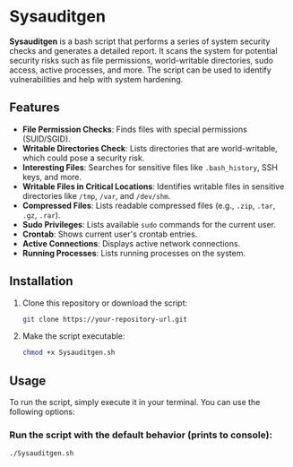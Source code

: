 # Sysauditgen

**Sysauditgen** is a bash script that performs a series of system security checks and generates a detailed report. It scans the system for potential security risks such as file permissions, world-writable directories, sudo access, active processes, and more. The script can be used to identify vulnerabilities and help with system hardening.

## Features

- **File Permission Checks**: Finds files with special permissions (SUID/SGID).
- **Writable Directories Check**: Lists directories that are world-writable, which could pose a security risk.
- **Interesting Files**: Searches for sensitive files like `.bash_history`, SSH keys, and more.
- **Writable Files in Critical Locations**: Identifies writable files in sensitive directories like `/tmp`, `/var`, and `/dev/shm`.
- **Compressed Files**: Lists readable compressed files (e.g., `.zip`, `.tar`, `.gz`, `.rar`).
- **Sudo Privileges**: Lists available `sudo` commands for the current user.
- **Crontab**: Shows current user's crontab entries.
- **Active Connections**: Displays active network connections.
- **Running Processes**: Lists running processes on the system.

## Installation

1. Clone this repository or download the script:
    ```bash
    git clone https://your-repository-url.git
    ```

2. Make the script executable:
    ```bash
    chmod +x Sysauditgen.sh
    ```

## Usage

To run the script, simply execute it in your terminal. You can use the following options:

### Run the script with the default behavior (prints to console):
```bash
./Sysauditgen.sh
